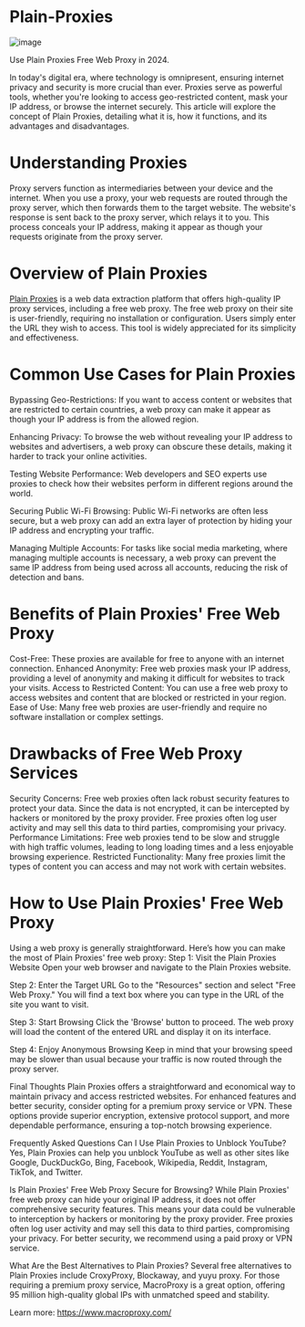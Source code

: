 # Plain-Proxies
![image](https://github.com/user-attachments/assets/7ab827bd-c736-4fc4-8b39-aa23a385bab5)

Use Plain Proxies Free Web Proxy in 2024.

In today's digital era, where technology is omnipresent, ensuring internet privacy and security is more crucial than ever. Proxies serve as powerful tools, whether you're looking to access geo-restricted content, mask your IP address, or browse the internet securely. This article will explore the concept of Plain Proxies, detailing what it is, how it functions, and its advantages and disadvantages.

# Understanding Proxies
Proxy servers function as intermediaries between your device and the internet. When you use a proxy, your web requests are routed through the proxy server, which then forwards them to the target website. The website's response is sent back to the proxy server, which relays it to you. This process conceals your IP address, making it appear as though your requests originate from the proxy server.

# Overview of Plain Proxies
[Plain Proxies](https://www.macroproxy.com/blog/plain-proxies-free-web-proxy) is a web data extraction platform that offers high-quality IP proxy services, including a free web proxy. The free web proxy on their site is user-friendly, requiring no installation or configuration. Users simply enter the URL they wish to access. This tool is widely appreciated for its simplicity and effectiveness.

# Common Use Cases for Plain Proxies
Bypassing Geo-Restrictions: If you want to access content or websites that are restricted to certain countries, a web proxy can make it appear as though your IP address is from the allowed region.

Enhancing Privacy: To browse the web without revealing your IP address to websites and advertisers, a web proxy can obscure these details, making it harder to track your online activities.

Testing Website Performance: Web developers and SEO experts use proxies to check how their websites perform in different regions around the world.

Securing Public Wi-Fi Browsing: Public Wi-Fi networks are often less secure, but a web proxy can add an extra layer of protection by hiding your IP address and encrypting your traffic.

Managing Multiple Accounts: For tasks like social media marketing, where managing multiple accounts is necessary, a web proxy can prevent the same IP address from being used across all accounts, reducing the risk of detection and bans.

# Benefits of Plain Proxies' Free Web Proxy
Cost-Free: These proxies are available for free to anyone with an internet connection.
Enhanced Anonymity: Free web proxies mask your IP address, providing a level of anonymity and making it difficult for websites to track your visits.
Access to Restricted Content: You can use a free web proxy to access websites and content that are blocked or restricted in your region.
Ease of Use: Many free web proxies are user-friendly and require no software installation or complex settings.

# Drawbacks of Free Web Proxy Services
Security Concerns: Free web proxies often lack robust security features to protect your data. Since the data is not encrypted, it can be intercepted by hackers or monitored by the proxy provider. Free proxies often log user activity and may sell this data to third parties, compromising your privacy.
Performance Limitations: Free web proxies tend to be slow and struggle with high traffic volumes, leading to long loading times and a less enjoyable browsing experience.
Restricted Functionality: Many free proxies limit the types of content you can access and may not work with certain websites.

# How to Use Plain Proxies' Free Web Proxy
Using a web proxy is generally straightforward. Here’s how you can make the most of Plain Proxies' free web proxy:
Step 1: Visit the Plain Proxies Website
Open your web browser and navigate to the Plain Proxies website.

Step 2: Enter the Target URL
Go to the "Resources" section and select "Free Web Proxy." You will find a text box where you can type in the URL of the site you want to visit.

Step 3: Start Browsing
Click the 'Browse' button to proceed. The web proxy will load the content of the entered URL and display it on its interface.

Step 4: Enjoy Anonymous Browsing
Keep in mind that your browsing speed may be slower than usual because your traffic is now routed through the proxy server.

Final Thoughts
Plain Proxies offers a straightforward and economical way to maintain privacy and access restricted websites. For enhanced features and better security, consider opting for a premium proxy service or VPN. These options provide superior encryption, extensive protocol support, and more dependable performance, ensuring a top-notch browsing experience.

Frequently Asked Questions
Can I Use Plain Proxies to Unblock YouTube?
Yes, Plain Proxies can help you unblock YouTube as well as other sites like Google, DuckDuckGo, Bing, Facebook, Wikipedia, Reddit, Instagram, TikTok, and Twitter.

Is Plain Proxies' Free Web Proxy Secure for Browsing?
While Plain Proxies' free web proxy can hide your original IP address, it does not offer comprehensive security features. This means your data could be vulnerable to interception by hackers or monitoring by the proxy provider. Free proxies often log user activity and may sell this data to third parties, compromising your privacy. For better security, we recommend using a paid proxy or VPN service.

What Are the Best Alternatives to Plain Proxies?
Several free alternatives to Plain Proxies include CroxyProxy, Blockaway, and yuyu proxy. For those requiring a premium proxy service, MacroProxy is a great option, offering 95 million high-quality global IPs with unmatched speed and stability.

Learn more: https://www.macroproxy.com/
